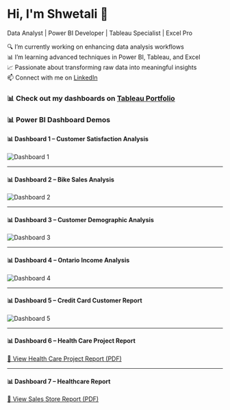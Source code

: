 # Hi, I'm Shwetali 👋  
Data Analyst | Power BI Developer | Tableau Specialist | Excel Pro

🔍 I’m currently working on enhancing data analysis workflows  
📊 I’m learning advanced techniques in Power BI, Tableau, and Excel  
📈 Passionate about transforming raw data into meaningful insights  
📫 Connect with me on [LinkedIn](https://www.linkedin.com/in/shwetalitembhurkar/)

### 📊 Check out my dashboards on [Tableau Portfolio](https://public.tableau.com/app/profile/shweta.tembhurkar/favorites)

### 📊 Power BI Dashboard Demos

#### 📊 Dashboard 1 – Customer Satisfaction Analysis
![Dashboard 1](https://github.com/tembhurkarshweta/tembhurkarshweta/blob/main/PowerBi4.gif?raw=true)

---

#### 📊 Dashboard 2 – Bike Sales Analysis
![Dashboard 2](https://github.com/tembhurkarshweta/tembhurkarshweta/blob/main/Bike_sales_analysis.gif?raw=true)

---

#### 📊 Dashboard 3 – Customer Demographic Analysis
![Dashboard 3](https://github.com/tembhurkarshweta/tembhurkarshweta/blob/main/Customer_demographic_analysis.gif?raw=true)

---

#### 📊 Dashboard 4 – Ontario Income Analysis
![Dashboard 4](https://github.com/tembhurkarshweta/tembhurkarshweta/blob/main/Ontario_income_analysis.gif?raw=true)

---

#### 📊 Dashboard 5 – Credit Card Customer Report
![Dashboard 5](https://github.com/tembhurkarshweta/tembhurkarshweta/blob/main/credit_card_customer_report.gif?raw=true)

---

#### 📊 Dashboard 6 – Health Care Project Report
[📄 View Health Care Project Report (PDF)](https://github.com/tembhurkarshweta/tembhurkarshweta/blob/main/HealthcareProject.pdf)

---

#### 📊 Dashboard 7 – Healthcare Report
[📄 View Sales Store Report (PDF)](https://github.com/tembhurkarshweta/tembhurkarshweta/blob/main/salesStore.pdf)




